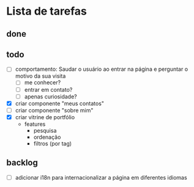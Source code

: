 

# Lista de tarefas

## done

## todo
- [ ] comportamento: Saudar o usuário ao entrar na página e perguntar o motivo da sua visita
  - [ ] me conhecer?
  - [ ] entrar em contato?
  - [ ] apenas curiosidade?
- [x] criar componente "meus contatos"
- [ ] criar componente "sobre mim"
- [X] criar vitrine de portfólio
  - features
    - pesquisa
    - ordenação
    - filtros (por tag)

## backlog
- [ ] adicionar i18n para internacionalizar a página em diferentes idiomas

